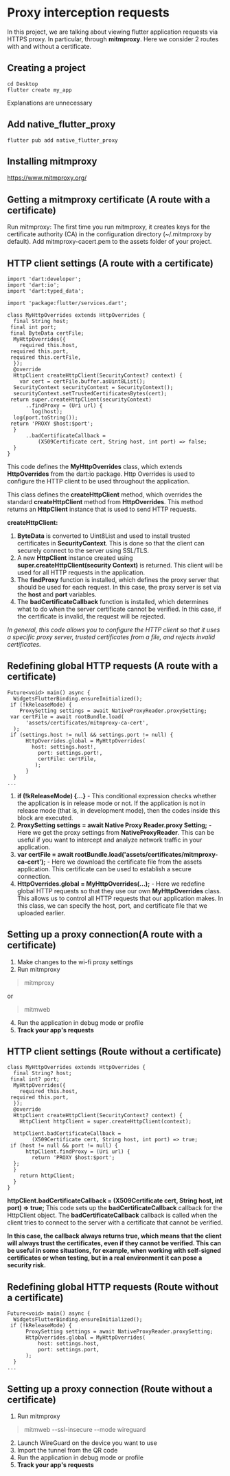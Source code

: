 # Proxy interception requests
In this project, we are talking about viewing flutter application requests via HTTPS proxy. In particular, through **mitmproxy**.
Here we consider 2 routes with and without a certificate.


## Creating a project

	cd Desktop
	flutter create my_app
Explanations are unnecessary

## Add native_flutter_proxy
	flutter pub add native_flutter_proxy

## Installing mitmproxy

https://www.mitmproxy.org/


## Getting a mitmproxy certificate (A route with a certificate)

Run mitmproxy: The first time you run mitmproxy, it creates keys for the certificate authority (CA) in the configuration directory (~/.mitmproxy by default).
Add mitmproxy-cacert.pem to the assets folder of your project.

## HTTP client settings (A route with a certificate)

```
import 'dart:developer';  
import 'dart:io';  
import 'dart:typed_data';  
  
import 'package:flutter/services.dart';  
  
class MyHttpOverrides extends HttpOverrides {  
  final String host;  
 final int port;  
 final ByteData certFile;  
  MyHttpOverrides({  
    required this.host,  
 required this.port,  
 required this.certFile,  
  });  
  @override  
  HttpClient createHttpClient(SecurityContext? context) {  
    var cert = certFile.buffer.asUint8List();  
  SecurityContext securityContext = SecurityContext();  
  securityContext.setTrustedCertificatesBytes(cert);  
 return super.createHttpClient(securityContext)  
      ..findProxy = (Uri url) {  
        log(host);  
  log(port.toString());  
 return 'PROXY $host:$port';  
  }  
      ..badCertificateCallback =  
          (X509Certificate cert, String host, int port) => false;  
  }  
}
```
This code defines the **MyHttpOverrides** class, which extends **HttpOverrides** from the dart:io package. Http Overrides is used to configure the HTTP client to be used throughout the application.

This class defines the **createHttpClient** method, which overrides the standard **createHttpClient** method from **HttpOverrides**. This method returns an **HttpClient** instance that is used to send HTTP requests.

**createHttpClient:**
 1.  **ByteData** is converted to Uint8List and used to install trusted certificates in **SecurityContext**. This is done so that the client can securely connect to the server using SSL/TLS.
 2. A new **HttpClient** instance created using **super.createHttpClient(security Context)** is returned. This client will be used for all HTTP requests in the application.
 3. The **findProxy** function is installed, which defines the proxy server that should be used for each request. In this case, the proxy server is set via the **host** and **port** variables.
 4. The **badCertificateCallback** function is installed, which determines what to do when the server certificate cannot be verified. In this case, if the certificate is invalid, the request will be rejected.

*In general, this code allows you to configure the HTTP client so that it uses a specific proxy server, trusted certificates from a file, and rejects invalid certificates.*
 
 
## Redefining global HTTP requests (A route with a certificate)

```
Future<void> main() async {  
  WidgetsFlutterBinding.ensureInitialized();  
 if (!kReleaseMode) {  
    ProxySetting settings = await NativeProxyReader.proxySetting;  
 var certFile = await rootBundle.load(  
      'assets/certificates/mitmproxy-ca-cert',  
  );  
 if (settings.host != null && settings.port != null) {  
      HttpOverrides.global = MyHttpOverrides(  
        host: settings.host!,  
		  port: settings.port!,  
		  certFile: certFile,  
		 );  
	  }  
  }  
...
```

 1. **if (!kReleaseMode) {...}** - This conditional expression checks whether the application is in release mode or not. If the application is not in release mode (that is, in development mode), then the codes inside this block are executed.
 2. **ProxySetting settings = await Native Proxy Reader.proxy Setting;** - Here we get the proxy settings from **NativeProxyReader**. This can be useful if you want to intercept and analyze network traffic in your application.
 3. **var certFile = await rootBundle.load('assets/certificates/mitmproxy-ca-cert');** - Here we download the certificate file from the assets application. This certificate can be used to establish a secure connection.
 4. **HttpOverrides.global = MyHttpOverrides(...);** - Here we redefine global HTTP requests so that they use our own **MyHttpOverrides** class. This allows us to control all HTTP requests that our application makes. In this class, we can specify the host, port, and certificate file that we uploaded earlier.

## Setting up a proxy connection(A route with a certificate)

 1. Make changes to the wi-fi proxy settings
 2. Run mitmproxy
> mitmproxy

or

> mitmweb

 4. Run the application in debug mode or profile
 5. **Track your app's requests**
## HTTP client settings (Route without a certificate)

```
class MyHttpOverrides extends HttpOverrides {  
  final String? host;  
 final int? port;  
  MyHttpOverrides({  
    required this.host,  
 required this.port,  
  });  
  @override  
  HttpClient createHttpClient(SecurityContext? context) {  
    HttpClient httpClient = super.createHttpClient(context);  
  
  httpClient.badCertificateCallback =  
        (X509Certificate cert, String host, int port) => true;  
 if (host != null && port != null) {  
      httpClient.findProxy = (Uri url) {  
        return 'PROXY $host:$port';  
  };  
  }  
    return httpClient;  
  }  
}
```
**httpClient.badCertificateCallback =  (X509Certificate cert, String host, int port) => true;**
This code sets up the **badCertificateCallback** callback for the HttpClient object. The **badCertificateCallback** callback is called when the client tries to connect to the server with a certificate that cannot be verified.

**In this case, the callback always returns true, which means that the client will always trust the certificates, even if they cannot be verified. This can be useful in some situations, for example, when working with self-signed certificates or when testing, but in a real environment it can pose a security risk.**

## Redefining global HTTP requests (Route without a certificate)

```
Future<void> main() async {  
  WidgetsFlutterBinding.ensureInitialized();  
 if (!kReleaseMode) {  
	  ProxySetting settings = await NativeProxyReader.proxySetting;  
	  HttpOverrides.global = MyHttpOverrides(  
	      host: settings.host,  
		  port: settings.port,  
	  );  
  } 
...
```
## Setting up a proxy connection (Route without a certificate)

 1. Run mitmproxy
> mitmweb --ssl-insecure --mode wireguard
 2. Launch WireGuard on the device you want to use
 3. Import the tunnel from the QR code
 4. Run the application in debug mode or profile
 5. **Track your app's requests**
